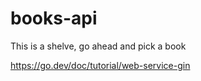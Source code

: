 # books-api
This is a shelve, go ahead and pick a book


https://go.dev/doc/tutorial/web-service-gin